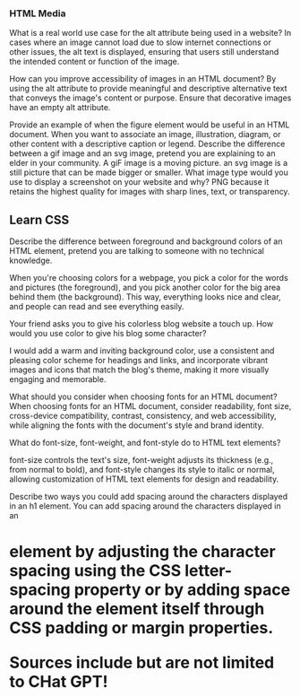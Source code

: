 ### HTML Media

What is a real world use case for the alt attribute being used in a website?
In cases where an image cannot load due to slow internet connections or other issues, the alt text is displayed, ensuring that users still understand the intended content or function of the image.

How can you improve accessibility of images in an HTML document? 
By using the alt attribute to provide meaningful and descriptive alternative text that conveys the image's content or purpose. Ensure that decorative images have an empty alt attribute.

Provide an example of when the figure element would be useful in an HTML document.
When you want to associate an image, illustration, diagram, or other content with a descriptive caption or legend.
Describe the difference between a gif image and an svg image, pretend you are explaining to an elder in your community.
A giF image is a moving picture. 
an svg image is a still picture that can be made bigger or smaller.
What image type would you use to display a screenshot on your website and why?
PNG because it retains the highest quality for images with sharp lines, text, or transparency.

## Learn CSS

Describe the difference between foreground and background colors of an HTML element, pretend you are talking to someone with no technical knowledge.

When you're choosing colors for a webpage, you pick a color for the words and pictures (the foreground), and you pick another color for the big area behind them (the background). This way, everything looks nice and clear, and people can read and see everything easily.

Your friend asks you to give his colorless blog website a touch up. How would you use color to give his blog some character?

I would add a warm and inviting background color, use a consistent and pleasing color scheme for headings and links, and incorporate vibrant images and icons that match the blog's theme, making it more visually engaging and memorable.

What should you consider when choosing fonts for an HTML document?
When choosing fonts for an HTML document, consider readability, font size, cross-device compatibility, contrast, consistency, and web accessibility, while aligning the fonts with the document's style and brand identity.

What do font-size, font-weight, and font-style do to HTML text elements?

font-size controls the text's size, font-weight adjusts its thickness (e.g., from normal to bold), and font-style changes its style to italic or normal, allowing customization of HTML text elements for design and readability.

Describe two ways you could add spacing around the characters displayed in an h1 element.
You can add spacing around the characters displayed in an <h1> element by adjusting the character spacing using the CSS letter-spacing property or by adding space around the element itself through CSS padding or margin properties.

Sources include but are not limited to CHat GPT!